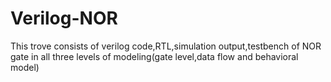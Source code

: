 # Verilog-NOR
This trove consists of verilog code,RTL,simulation output,testbench of NOR gate in all three levels of modeling(gate level,data flow and behavioral model)
